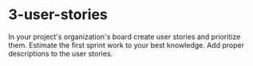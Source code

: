 # 3-user-stories

In your project's organization's board create user stories and prioritize them. Estimate the first sprint work to your best knowledge. Add proper descriptions to the user stories.
